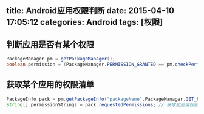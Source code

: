 title: Android应用权限判断
date: 2015-04-10 17:05:12
categories: Android
tags: [权限]
---
<!--more-->
## 判断应用是否有某个权限
```java
PackageManager pm = getPackageManager();
boolean permission = (PackageManager.PERMISSION_GRANTED == pm.checkPermission("android.permission.RECORD_AUIO","packageName"));// permission用于判断是否有该权限
```
## 获取某个应用的权限清单
```java
PackageInfo pack = pm.getPackageInfo("packageName",PackageManager.GET_PERMISSIONS);
String[] permissionStrings = pack.requestedPermissions;	// 获取到应用权限的字符串数组
```